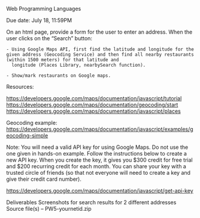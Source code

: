 Web Programming Languages 

Due date: July 18, 11:59PM

On an html page, provide a form for the user to enter an address. When the user clicks on the “Search” button:

	- Using Google Maps API, first find the latitude and longitude for the given address (Geocoding Service) and then find all nearby restaurants (within 1500 meters) for that latitude and 
	  longitude (Places Library, nearbySearch function).

	- Show/mark restaurants on Google maps.


Resources:

https://developers.google.com/maps/documentation/javascript/tutorial
https://developers.google.com/maps/documentation/geocoding/start
https://developers.google.com/maps/documentation/javascript/places

Geocoding example:
https://developers.google.com/maps/documentation/javascript/examples/geocoding-simple



Note:
You will need a valid API key for using Google Maps. Do not use the one given in hands-on example. Follow the instructions below to create a new API key. 
When you create the key, it gives you $300 credit for free trial and $200 recurring credit for each month. You can share your key with a trusted circle of friends (so that not everyone will need to create a key and give their credit card number). 

https://developers.google.com/maps/documentation/javascript/get-api-key


Deliverables
Screenshots for search results for 2 different addresses
Source file(s) – PW5-yournetid.zip 
